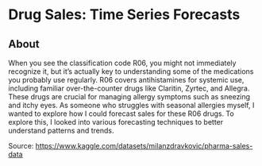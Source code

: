 # Drug Sales: Time Series Forecasts
## About

When you see the classification code R06, you might not immediately recognize it, but it’s actually key to understanding some of the medications you probably use regularly. R06 covers antihistamines for systemic use, including familiar over-the-counter drugs like Claritin, Zyrtec, and Allegra. These drugs are crucial for managing allergy symptoms such as sneezing and itchy eyes. As someone who struggles with seasonal allergies myself, I wanted to explore how I could forecast sales for these R06 drugs. To explore this, I looked into various forecasting techniques to better understand patterns and trends.

Source: https://www.kaggle.com/datasets/milanzdravkovic/pharma-sales-data 
